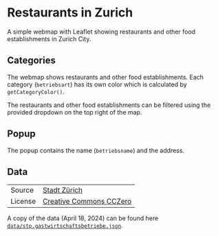 # Restaurants in Zurich

A simple webmap with Leaflet showing restaurants and other food establishments in Zurich City.

## Categories

The webmap shows restaurants and other food establishments. Each category (`betriebsart`) has its own color which is calculated by `getCategoryColor()`.

The restaurants and other food establishments can be filtered using the provided dropdown on the top right of the map.

## Popup

The popup contains the name (`betriebsname`) and the address.

## Data
| | |
|----|---|
| Source | [Stadt Zürich](https://data.stadt-zuerich.ch/dataset/geo_gastwirtschaftsbetriebe) |
| License | [Creative Commons CCZero](http://opendefinition.org/licenses/cc-zero/) |

A copy of the data (April 18, 2024) can be found here [`data/stp.gastwirtschaftsbetriebe.json`](/data/stp.gastwirtschaftsbetriebe.json).
